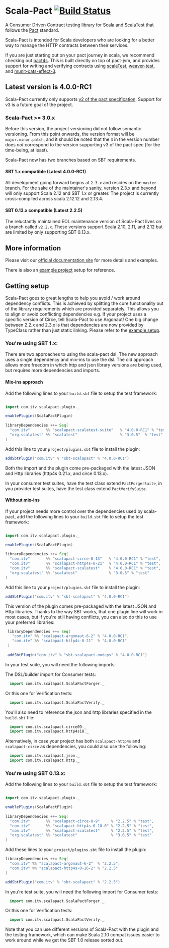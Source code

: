 # Scala-Pact [![Build Status](https://travis-ci.com/ITV/scala-pact.svg?branch=master)](https://travis-ci.com/ITV/scala-pact)

A Consumer Driven Contract testing library for Scala and [ScalaTest](http://www.scalatest.org/) that follows the [Pact](https://docs.pact.io/) standard.

Scala-Pact is intended for Scala developers who are looking for a better way to manage the HTTP contracts between their services.

If you are just starting out on your pact journey in scala, we recommend checking out [pact4s](https://github.com/jbwheatley/pact4s). This is built directly on top of pact-jvm, and provides support for writing and verifying contracts using [scalaTest](https://github.com/scalatest/scalatest), [weaver-test](https://github.com/disneystreaming/weaver-test), and [munit-cats-effect-3](https://github.com/typelevel/munit-cats-effect). 

## Latest version is 4.0.0-RC1

Scala-Pact currently only supports [v2 of the pact specification](https://github.com/pact-foundation/pact-specification/tree/version-2). Support for v3 is a future goal of the project. 

### Scala-Pact >= 3.0.x 

Before this version, the project versioning did not follow semantic versioning. From this point onwards, the version format will be `major.minor.patch`, and it should be noted that the `3` in the version number does *not* correspond to the version supporting v3 of the pact spec (for the time-being, at least).

Scala-Pact now has two branches based on SBT requirements. 

#### SBT 1.x compatible (Latest 4.0.0-RC1)

All development going forward begins at `2.3.x` and resides on the `master` branch.
For the sake of the maintainer's sanity, version 2.3.x and beyond will only support Scala 2.12 and SBT 1.x or greater. The project is currently cross-compiled across scala 2.12.12 and 2.13.4. 

#### SBT 0.13.x compatible (Latest 2.2.5)

The reluctantly maintained EOL maintenance version of Scala-Pact lives on a branch called `v2.2.x`.
These versions support Scala 2.10, 2.11, and 2.12 but are limited by only supporting SBT 0.13.x.

## More information

Please visit our [official documentation site](http://io.itv.com/scala-pact/) for more details and examples.

There is also an [example project](http://io.itv.com/scala-pact/examples/index.html) setup for reference.

## Getting setup

Scala-Pact goes to great lengths to help you avoid / work around dependency conflicts. 
This is achieved by splitting the core functionality out of the library requirements which are provided separately. This allows you to align or avoid conflicting dependencies e.g. If your project uses a specific version of Circe, tell Scala-Pact to use Argonaut!
One big change between 2.2.x and 2.3.x is that dependencies are now provided by TypeClass rather than just static linking. Please refer to the [example setup](https://github.com/ITV/scala-pact/tree/master/example).

### You're using SBT 1.x:

There are two approaches to using the scala-pact dsl. The new approach uses a single dependency and mix-ins to use the dsl. The old approach allows more freedom in which http and json library versions are being used, but requires more dependencies and imports. 

#### Mix-ins approach 

Add the following lines to your `build.sbt` file to setup the test framework:
```scala

import com.itv.scalapact.plugin._

enablePlugins(ScalaPactPlugin)
        
libraryDependencies ++= Seq(
  "com.itv"       %% "scalapact-scalatest-suite"   % "4.0.0-RC1" % "test",
  "org.scalatest" %% "scalatest"                   % "3.0.5"  % "test"
)
```

Add this line to your `project/plugins.sbt` file to install the plugin:
```scala
addSbtPlugin("com.itv" % "sbt-scalapact" % "4.0.0-RC1")
```

Both the import and the plugin come pre-packaged with the latest JSON and Http libraries (http4s 0.21.x, and circe 0.13.x). 

In your consumer test suites, have the test class extend `PactForgerSuite`, in you provider test suites, have the test class extend `PactVerifySuite`. 

#### Without mix-ins
If your project needs more control over the dependencies used by scala-pact, add the following lines to your `build.sbt` file to setup the test framework:
```scala

import com.itv.scalapact.plugin._

enablePlugins(ScalaPactPlugin)
        
libraryDependencies ++= Seq(
  "com.itv"       %% "scalapact-circe-0-13"   % "4.0.0-RC1" % "test",
  "com.itv"       %% "scalapact-http4s-0-21"  % "4.0.0-RC1" % "test",
  "com.itv"       %% "scalapact-scalatest"    % "4.0.0-RC1" % "test",
  "org.scalatest" %% "scalatest"              % "3.0.5" % "test"
)
```

Add this line to your `project/plugins.sbt` file to install the plugin:
```scala
addSbtPlugin("com.itv" % "sbt-scalapact" % "4.0.0-RC1")
```
This version of the plugin comes pre-packaged with the latest JSON and Http libraries.
Thanks to the way SBT works, that one plugin line will work in most cases, but if you're still having conflicts, you can also do this to use your preferred libraries:

```scala
 libraryDependencies ++= Seq(
   "com.itv" %% "scalapact-argonaut-6-2" % "4.0.0-RC1",
   "com.itv" %% "scalapact-http4s-0-21"  % "4.0.0-RC1"
 )
 
 addSbtPlugin("com.itv" % "sbt-scalapact-nodeps" % "4.0.0-RC1")
```

In your test suite, you will need the following imports:

The DSL/builder import for Consumer tests:
```scala
  import com.itv.scalapact.ScalaPactForger._
```
Or this one for Verification tests:
```scala
  import com.itv.scalapact.ScalaPactVerify._
``` 
You'll also need to reference the json and http libraries specified in the `build.sbt` file:
```scala
  import com.itv.scalapact.circe09._
  import com.itv.scalapact.http4s18._
```
Alternatively, in case your project has both `scalapact-http4s` and `scalapact-circe` as dependencies, you could also use the following:

```scala
  import com.itv.scalapact.json._
  import com.itv.scalapact.http._
```

### You're using SBT 0.13.x:

Add the following lines to your `build.sbt` file to setup the test framework:
```scala

import com.itv.scalapact.plugin._

enablePlugins(ScalaPactPlugin)
        
libraryDependencies ++= Seq(
  "com.itv"       %% "scalapact-circe-0-9"     % "2.2.5" % "test",
  "com.itv"       %% "scalapact-http4s-0-18-0" % "2.2.5" % "test",
  "com.itv"       %% "scalapact-scalatest"     % "2.2.5" % "test",
  "org.scalatest" %% "scalatest"               % "3.0.5" % "test"
)
```

Add these lines to your `project/plugins.sbt` file to install the plugin:
```scala
libraryDependencies ++= Seq(
  "com.itv" %% "scalapact-argonaut-6-2"  % "2.2.5",
  "com.itv" %% "scalapact-http4s-0-16-2" % "2.2.5"
)

addSbtPlugin("com.itv" % "sbt-scalapact" % "2.2.5")
```
In you're test suite, you will need the following import for Consumer tests:
```scala
  import com.itv.scalapact.ScalaPactForger._
```
Or this one for Verification tests:
```scala
  import com.itv.scalapact.ScalaPactVerify._
``` 

Note that you can use different versions of Scala-Pact with the plugin and the testing framework, which can make Scala 2.10 compat issues easier to work around while we get the SBT 1.0 release sorted out.
